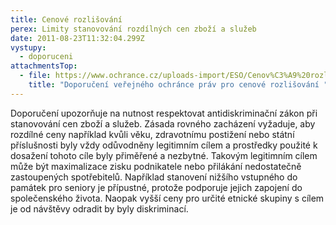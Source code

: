 ```yaml
---
title: Cenové rozlišování
perex: Limity stanovování rozdílných cen zboží a služeb
date: 2011-08-23T11:32:04.299Z
vystupy:
  - doporuceni
attachmentsTop:
  - file: https://www.ochrance.cz/uploads-import/ESO/Cenov%C3%A9%20rozli%C5%A1ov%C3%A1n%C3%AD%20EL.%20158-2010-DIS-JKV_Doporu%C4%8Den%C3%AD.pdf
    title: "Doporučení veřejného ochránce práv pro cenové rozlišování "
---
```

<p>Doporučení upozorňuje na nutnost respektovat antidiskriminační zákon při stanovování cen zboží a služeb. Zásada rovného zacházení vyžaduje, aby rozdílné ceny například kvůli věku, zdravotnímu postižení nebo státní příslušnosti byly vždy odůvodněny legitimním cílem a prostředky použité k dosažení tohoto cíle byly přiměřené a nezbytné. Takovým legitimním cílem může být maximalizace zisku podnikatele nebo přilákání nedostatečně zastoupených spotřebitelů. Například stanovení nižšího vstupného do památek pro seniory je přípustné, protože podporuje jejich zapojení do společenského života. Naopak vyšší ceny pro určité etnické skupiny s&nbsp;cílem je od návštěvy odradit by byly diskriminací.</p>
